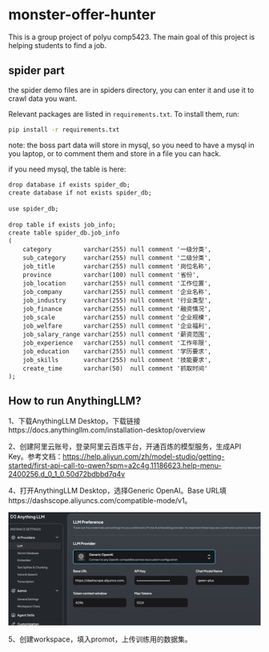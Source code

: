 # monster-offer-hunter
This is a group project of polyu comp5423. The main goal of this project is helping students to find a job.

## spider part
the spider demo files are in spiders directory, you can enter it and use it to crawl data you want.

Relevant packages are listed in `requirements.txt`. To install them, run:

```bash
pip install -r requirements.txt

```

note: the boss part data will store in mysql, so you need to have a mysql in you laptop, or to comment them and store in a file you can hack.

if you need mysql, the table is here:

```mysql
drop database if exists spider_db;
create database if not exists spider_db;
       
use spider_db;

drop table if exists job_info;
create table spider_db.job_info
(
    category         varchar(255) null comment '一级分类',
    sub_category     varchar(255) null comment '二级分类',
    job_title        varchar(255) null comment '岗位名称',
    province         varchar(100) null comment '省份',
    job_location     varchar(255) null comment '工作位置',
    job_company      varchar(255) null comment '企业名称',
    job_industry     varchar(255) null comment '行业类型',
    job_finance      varchar(255) null comment '融资情况',
    job_scale        varchar(255) null comment '企业规模',
    job_welfare      varchar(255) null comment '企业福利',
    job_salary_range varchar(255) null comment '薪资范围',
    job_experience   varchar(255) null comment '工作年限',
    job_education    varchar(255) null comment '学历要求',
    job_skills       varchar(255) null comment '技能要求',
    create_time      varchar(50)  null comment '抓取时间'
);
```

## How to run AnythingLLM?

1、下载AnythingLLM Desktop，下载链接https://docs.anythingllm.com/installation-desktop/overview

2、创建阿里云账号，登录阿里云百炼平台，开通百炼的模型服务，生成API Key。参考文档：https://help.aliyun.com/zh/model-studio/getting-started/first-api-call-to-qwen?spm=a2c4g.11186623.help-menu-2400256.d_0_1_0.50d72bdbbd7q4v

4、打开AnythingLLM Desktop，选择Generic OpenAI。Base URL填https://dashscope.aliyuncs.com/compatible-mode/v1。

![image-20241115134044176](README/image-20241115134044176.png)

5、创建workspace，填入promot，上传训练用的数据集。